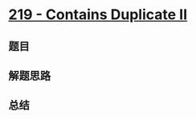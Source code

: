 # [219 - Contains Duplicate II](https://leetcode.com/problems/contains-duplicate-ii/)

## 题目


## 解题思路


## 总结


